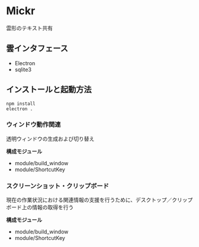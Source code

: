 # Mickr
雲形のテキスト共有

## 雲インタフェース
- Electron
- sqlite3

## インストールと起動方法
    npm install
    electron .

### ウィンドウ動作関連
透明ウィンドウの生成および切り替え

**構成モジュール**
- module/build_window
- module/ShortcutKey

### スクリーンショット・クリップボード
現在の作業状況における関連情報の支援を行うために、デスクトップ／クリップボード上の情報の取得を行う

**構成モジュール**
- module/build_window
- module/ShortcutKey
